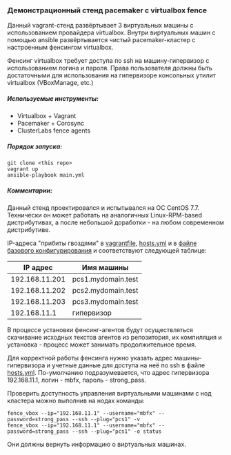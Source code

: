 ### Демонстрационный стенд pacemaker c virtualbox fence

  Данный vagrant-стенд развёртывает 3 виртуальных машины с использованием провайдера virtualbox.
Внутри виртуальных машин с помощью ansible развёртывается чистый pacemaker-кластер с настроенным фенсингом virtualbox.

  Фенсинг virtualbox требует доступа по ssh на машину-гипервизор с использованием логина и пароля. Права пользователя должны быть достаточными для использования на гипервизоре консольных утилит virtualbox (VBoxManage, etc.)

##### Используемые инструменты:
  - Virtualbox + Vagrant
  - Pacemaker + Corosync
  - ClusterLabs fence agents

##### Порядок запуска:
```
git clone <this repo>
vagrant up
ansible-playbook main.yml
```

##### Комментарии:
  Данный стенд проектировался и испытывался на ОС CentOS 7.7. Технически он может работать на аналогичных Linux-RPM-based дистрибутивах, а после небольшой доработки - на любом современном дистрибутиве.

  IP-адреса "прибиты гвоздями" в [vagrantfile](vagrantfile), [hosts.yml](hosts.yml) и в [файле базового конфигурирования](roles/base_config/tasks/main.yml) и соответствуют следующей таблице:

| IP адрес | Имя машины |
|----------------|--------------------|
| 192.168.11.201 | pcs1.mydomain.test |
| 192.168.11.202 | pcs2.mydomain.test |
| 192.168.11.203 | pcs3.mydomain.test |
| 192.168.11.1 | гипервизор |

  В процессе установки фенсинг-агентов будут осуществляться скачивание исходных текстов агентов из репозитория, их компиляция и установка - процесс может занимать продолжительное время.

  Для корректной работы фенсинга нужно указать адрес машины-гипервизора и учетные данные для доступа на неё по ssh в файле [hosts.yml](hosts.yml). По-умолчанию подразумевается, что адрес гипервизора 192.168.11.1, логин - mbfx, пароль - strong_pass.

  Проверить доступность управления виртуальными машинами с нод кластера можно выполнив на нодах команды:
```
fence_vbox --ip="192.168.11.1" --username="mbfx" --password=strong_pass --ssh --plug="pcs1" -v
fence_vbox --ip="192.168.11.1" --username="mbfx" --password=strong_pass --ssh --plug="pcs1" -o status
```
  Они должны вернуть информацию о виртуальных машинах.
